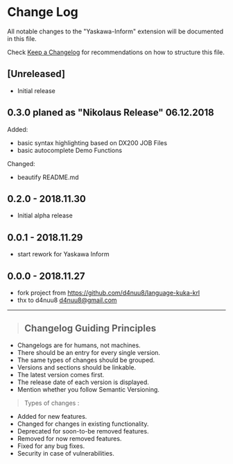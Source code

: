 # Change Log
All notable changes to the "Yaskawa-Inform" extension will be documented in this file.

Check [Keep a Changelog](http://keepachangelog.com/) for recommendations on how to structure this file.


## [Unreleased]
- Initial release

## 0.3.0 planed as "Nikolaus Release" 06.12.2018
Added:  
- basic syntax highlighting based on DX200 JOB Files
- basic autocomplete Demo Functions  

Changed:  
- beautify README.md

## 0.2.0 - 2018.11.30
- Initial alpha release

## 0.0.1 - 2018.11.29
- start rework for Yaskawa Inform

## 0.0.0 - 2018.11.27
- fork project from https://github.com/d4nuu8/language-kuka-krl
- thx to d4nuu8  <d4nuu8@gmail.com> 



---------

> ## Changelog Guiding Principles

* Changelogs are for humans, not machines.
* There should be an entry for every single version.
* The same types of changes should be grouped.
* Versions and sections should be linkable.
* The latest version comes first.
* The release date of each version is displayed.
* Mention whether you follow Semantic Versioning.

> Types of changes :
- Added for new features.
- Changed for changes in existing functionality.
- Deprecated for soon-to-be removed features.
- Removed for now removed features.
- Fixed for any bug fixes.
- Security in case of vulnerabilities.
